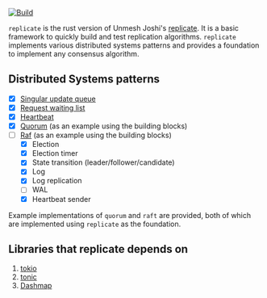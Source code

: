 [![Build](https://github.com/SarthakMakhija/replicate/actions/workflows/build.yml/badge.svg?branch=main)](https://github.com/SarthakMakhija/replicate/actions/workflows/build.yml)

`replicate` is the rust version of Unmesh Joshi's [replicate](https://github.com/unmeshjoshi/replicate). It is a basic framework to quickly build and test replication algorithms.
`replicate` implements various distributed systems patterns and provides a foundation to implement any consensus algorithm.

## Distributed Systems patterns

- [X] [Singular update queue](https://martinfowler.com/articles/patterns-of-distributed-systems/singular-update-queue.html)
- [X] [Request waiting list](https://martinfowler.com/articles/patterns-of-distributed-systems/request-waiting-list.html)
- [X] [Heartbeat](https://martinfowler.com/articles/patterns-of-distributed-systems/heartbeat.html)
- [X] [Quorum](https://martinfowler.com/articles/patterns-of-distributed-systems/quorum.html) (as an example using the building blocks)
- [ ] [Raf](https://martinfowler.com/articles/patterns-of-distributed-systems/replicated-log.html) (as an example using the building blocks)
  - [X] Election 
  - [X] Election timer 
  - [X] State transition (leader/follower/candidate) 
  - [X] Log
  - [X] Log replication 
  - [ ] WAL 
  - [X] Heartbeat sender

Example implementations of `quorum` and `raft` are provided, both of which are implemented using `replicate` as the foundation.

## Libraries that replicate depends on

1. [tokio](https://tokio.rs/)
2. [tonic](https://github.com/hyperium/tonic)
3. [Dashmap](https://crates.io/crates/dashmap)

